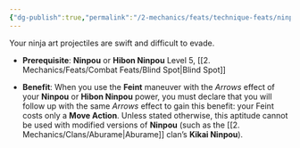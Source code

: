 ```yaml
---
{"dg-publish":true,"permalink":"/2-mechanics/feats/technique-feats/ninpou-mastery/"}
---
```


Your ninja art projectiles are swift and difficult to evade.

- **Prerequisite**: **Ninpou** or **Hibon Ninpou** Level 5, [[2. Mechanics/Feats/Combat Feats/Blind Spot\|Blind Spot]]
	
- **Benefit**: When you use the **Feint** maneuver with the *Arrows* effect of your **Ninpou** or **Hibon Ninpou** power, you must declare that you will follow up with the same *Arrows* effect to gain this benefit: your Feint costs only a **Move Action**. Unless stated otherwise, this aptitude cannot be used with modified versions of **Ninpou** (such as the [[2. Mechanics/Clans/Aburame\|Aburame]] clan’s **Kikai Ninpou**).